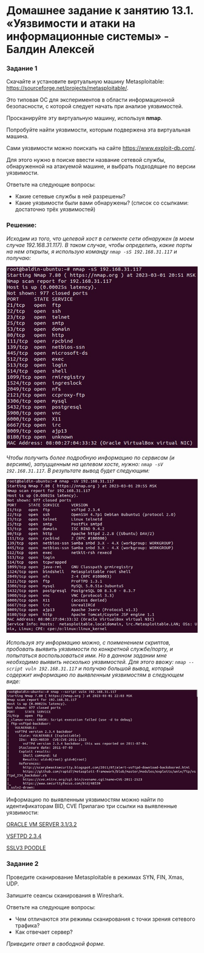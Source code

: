 # Домашнее задание к занятию 13.1. «Уязвимости и атаки на информационные системы» - Балдин Алексей

### Задание 1

Скачайте и установите виртуальную машину Metasploitable: https://sourceforge.net/projects/metasploitable/.

Это типовая ОС для экспериментов в области информационной безопасности, с которой следует начать при анализе уязвимостей.

Просканируйте эту виртуальную машину, используя **nmap**.

Попробуйте найти уязвимости, которым подвержена эта виртуальная машина.

Сами уязвимости можно поискать на сайте https://www.exploit-db.com/.

Для этого нужно в поиске ввести название сетевой службы, обнаруженной на атакуемой машине, и выбрать подходящие по версии уязвимости.

Ответьте на следующие вопросы:

- Какие сетевые службы в ней разрешены?
- Какие уязвимости были вами обнаружены? (список со ссылками: достаточно трёх уязвимостей)

### Решение:

*Исходим из того, что целевой хост в сегменте сети обнаружен (в моем случае 192.168.31.117). В таком случае, чтобы определить, какие порты на нем открыты, я использую команду `nmap -sS 192.168.31.117` и получаю:*  

![IS](images/open_ports.jpg)

*Чтобы получить более подробную информацию по сервисам (и версиям), запуцщенным на целевом хосте, нужно: `nmap -sV 192.168.31.117`. В результате вывод будет следующим:*

![IS](images/open_ports_versions.jpg)

*Используя эту информацию можно, с поименением скриптов, пробовать выявить уязвимости по конкретной службе/порту, и попытаться воспользоваться ими. Но в данном задании мне необходимо выявить несколько уязвимостей. Для этого ввожу: `nmap --script vuln 192.168.31.117` и получаю большой вывод, который содержит информацию по выявленным уязвимостям в следующем виде:*

![IS](images/vuln_example.jpg)

Информацию по выявленным уязвимостям можно найти по идентификаторам BID, CVE
Прилагаю три ссылки на выявленные уязвимости:

[ORACLE VM SERVER 3.1/3.2](https://vuldb.com/ru/?id.74941)

[VSFTPD 2.3.4](https://vuldb.com/ru/?id.146452)

[SSLV3 POODLE](https://vuldb.com/ru/?id.92602)

### Задание 2

Проведите сканирование Metasploitable в режимах SYN, FIN, Xmas, UDP.

Запишите сеансы сканирования в Wireshark.

Ответьте на следующие вопросы:

- Чем отличаются эти режимы сканирования с точки зрения сетевого трафика?
- Как отвечает сервер?

*Приведите ответ в свободной форме.*
